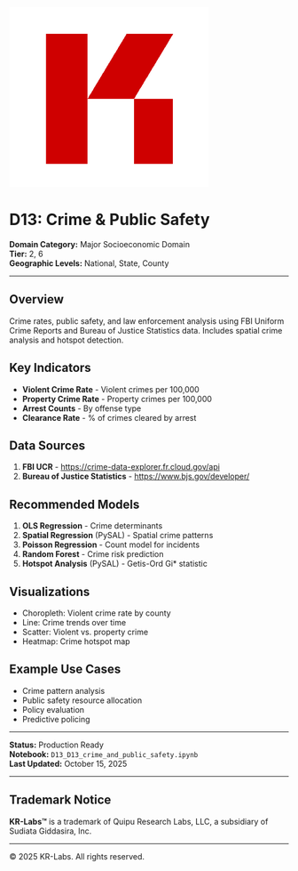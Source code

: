 ![KR-Labs](../../../assets/images/KRLabs_WebLogo.png)

# D13: Crime & Public Safety

**Domain Category:** Major Socioeconomic Domain  
**Tier:** 2, 6  
**Geographic Levels:** National, State, County

---

## Overview

Crime rates, public safety, and law enforcement analysis using FBI Uniform Crime Reports and Bureau of Justice Statistics data. Includes spatial crime analysis and hotspot detection.

## Key Indicators

- **Violent Crime Rate** - Violent crimes per 100,000
- **Property Crime Rate** - Property crimes per 100,000
- **Arrest Counts** - By offense type
- **Clearance Rate** - % of crimes cleared by arrest

## Data Sources

1. **FBI UCR** - https://crime-data-explorer.fr.cloud.gov/api
2. **Bureau of Justice Statistics** - https://www.bjs.gov/developer/

## Recommended Models

1. **OLS Regression** - Crime determinants
2. **Spatial Regression** (PySAL) - Spatial crime patterns
3. **Poisson Regression** - Count model for incidents
4. **Random Forest** - Crime risk prediction
5. **Hotspot Analysis** (PySAL) - Getis-Ord Gi* statistic

## Visualizations

- Choropleth: Violent crime rate by county
- Line: Crime trends over time
- Scatter: Violent vs. property crime
- Heatmap: Crime hotspot map

## Example Use Cases

- Crime pattern analysis
- Public safety resource allocation
- Policy evaluation
- Predictive policing

---

**Status:** Production Ready  
**Notebook:** `D13_D13_crime_and_public_safety.ipynb`  
**Last Updated:** October 15, 2025

---

## Trademark Notice

**KR-Labs™** is a trademark of Quipu Research Labs, LLC, a subsidiary of Sudiata Giddasira, Inc.

---

© 2025 KR-Labs. All rights reserved.
